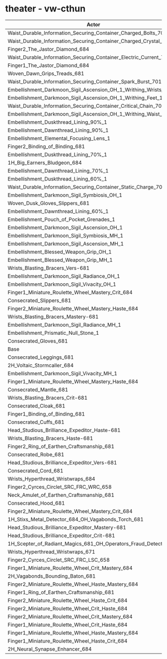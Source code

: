 # theater - vw-cthun
| Actor | DPS | Increase |
|---|:---:|:---:|
|Waist_Durable_Information_Securing_Container_Charged_Bolts_701|2713640|2.69%|
|Waist_Durable_Information_Securing_Container_Charged_Crystal_701|2692953|1.91%|
|Finger2_The_Jastor_Diamond_684|2675070|1.23%|
|Waist_Durable_Information_Securing_Container_Electric_Current_701|2674118|1.19%|
|Finger1_The_Jastor_Diamond_684|2668817|0.99%|
|Woven_Dawn_Grips_Treads_681|2668371|0.97%|
|Waist_Durable_Information_Securing_Container_Spark_Burst_701|2665815|0.88%|
|Embellishment_Darkmoon_Sigil_Ascension_OH_1_Writhing_Wrists_1|2664535|0.83%|
|Embellishment_Darkmoon_Sigil_Ascension_OH_1_Writhing_Feet_1|2663312|0.78%|
|Waist_Durable_Information_Securing_Container_Critical_Chain_701|2661802|0.73%|
|Embellishment_Darkmoon_Sigil_Ascension_OH_1_Writhing_Waist_1|2660800|0.69%|
|Embellishment_Duskthread_Lining_90%_1|2659360|0.63%|
|Embellishment_Dawnthread_Lining_90%_1|2658879|0.62%|
|Embellishment_Elemental_Focusing_Lens_1|2658645|0.61%|
|Finger2_Binding_of_Binding_681|2657579|0.57%|
|Embellishment_Duskthread_Lining_70%_1|2657039|0.55%|
|1H_Big_Earners_Bludgeon_684|2655804|0.50%|
|Embellishment_Dawnthread_Lining_70%_1|2654460|0.45%|
|Embellishment_Duskthread_Lining_60%_1|2654183|0.44%|
|Waist_Durable_Information_Securing_Container_Static_Charge_701|2653296|0.40%|
|Embellishment_Darkmoon_Sigil_Symbiosis_OH_1|2652997|0.39%|
|Woven_Dusk_Gloves_Slippers_681|2652997|0.39%|
|Embellishment_Dawnthread_Lining_60%_1|2652807|0.39%|
|Embellishment_Pouch_of_Pocket_Grenades_1|2652014|0.36%|
|Embellishment_Darkmoon_Sigil_Ascension_OH_1|2651908|0.35%|
|Embellishment_Darkmoon_Sigil_Symbiosis_MH_1|2649736|0.27%|
|Embellishment_Darkmoon_Sigil_Ascension_MH_1|2648822|0.24%|
|Embellishment_Blessed_Weapon_Grip_OH_1|2647820|0.20%|
|Embellishment_Blessed_Weapon_Grip_MH_1|2646154|0.13%|
|Wrists_Blasting_Bracers_Vers-681|2645706|0.12%|
|Embellishment_Darkmoon_Sigil_Radiance_OH_1|2645415|0.11%|
|Embellishment_Darkmoon_Sigil_Vivacity_OH_1|2645384|0.10%|
|Finger1_Miniature_Roulette_Wheel_Mastery_Crit_684|2645373|0.10%|
|Consecrated_Slippers_681|2643944|0.05%|
|Finger2_Miniature_Roulette_Wheel_Mastery_Haste_684|2643895|0.05%|
|Wrists_Blasting_Bracers_Mastery-681|2643859|0.05%|
|Embellishment_Darkmoon_Sigil_Radiance_MH_1|2643380|0.03%|
|Embellishment_Prismatic_Null_Stone_1|2643300|0.03%|
|Consecrated_Gloves_681|2643230|0.02%|
|Base|2642611|0.00%|
|Consecrated_Leggings_681|2642592|0.00%|
|2H_Voltaic_Stormcaller_684|2642561|0.00%|
|Embellishment_Darkmoon_Sigil_Vivacity_MH_1|2642532|0.00%|
|Finger1_Miniature_Roulette_Wheel_Mastery_Haste_684|2642212|-0.02%|
|Consecrated_Mantle_681|2642094|-0.02%|
|Wrists_Blasting_Bracers_Crit-681|2641948|-0.03%|
|Consecrated_Cloak_681|2641803|-0.03%|
|Finger1_Binding_of_Binding_681|2641801|-0.03%|
|Consecrated_Cuffs_681|2641784|-0.03%|
|Head_Studious_Brilliance_Expeditor_Haste-681|2641749|-0.03%|
|Wrists_Blasting_Bracers_Haste-681|2641585|-0.04%|
|Finger2_Ring_of_Earthen_Craftsmanship_681|2641365|-0.05%|
|Consecrated_Robe_681|2640789|-0.07%|
|Head_Studious_Brilliance_Expeditor_Vers-681|2640784|-0.07%|
|Consecrated_Cord_681|2640449|-0.08%|
|Wrists_Hyperthread_Wristwraps_684|2640246|-0.09%|
|Finger2_Cyrces_Circlet_SRC_FRC_WRC_658|2640230|-0.09%|
|Neck_Amulet_of_Earthen_Craftsmanship_681|2640191|-0.09%|
|Consecrated_Hood_681|2639953|-0.10%|
|Finger2_Miniature_Roulette_Wheel_Mastery_Crit_684|2638952|-0.14%|
|1H_Stixs_Metal_Detector_684_OH_Vagabonds_Torch_681|2638878|-0.14%|
|Head_Studious_Brilliance_Expeditor_Mastery-681|2637952|-0.18%|
|Head_Studious_Brilliance_Expeditor_Crit-681|2635146|-0.28%|
|1H_Scepter_of_Radiant_Magics_681_OH_Operators_Fraud_Detector_684|2634172|-0.32%|
|Wrists_Hyperthread_Wristwraps_671|2632648|-0.38%|
|Finger2_Cyrces_Circlet_SRC_FRC_LSC_658|2632560|-0.38%|
|Finger1_Miniature_Roulette_Wheel_Crit_Mastery_684|2629125|-0.51%|
|2H_Vagabonds_Bounding_Baton_681|2628634|-0.53%|
|Finger2_Miniature_Roulette_Wheel_Haste_Mastery_684|2627787|-0.56%|
|Finger1_Ring_of_Earthen_Craftsmanship_681|2625818|-0.64%|
|Finger2_Miniature_Roulette_Wheel_Haste_Crit_684|2623275|-0.73%|
|Finger2_Miniature_Roulette_Wheel_Crit_Haste_684|2623261|-0.73%|
|Finger2_Miniature_Roulette_Wheel_Crit_Mastery_684|2623007|-0.74%|
|Finger1_Miniature_Roulette_Wheel_Crit_Haste_684|2620809|-0.83%|
|Finger1_Miniature_Roulette_Wheel_Haste_Mastery_684|2608620|-1.29%|
|Finger1_Miniature_Roulette_Wheel_Haste_Crit_684|2605223|-1.41%|
|2H_Neural_Synapse_Enhancer_684|2584458|-2.20%|
